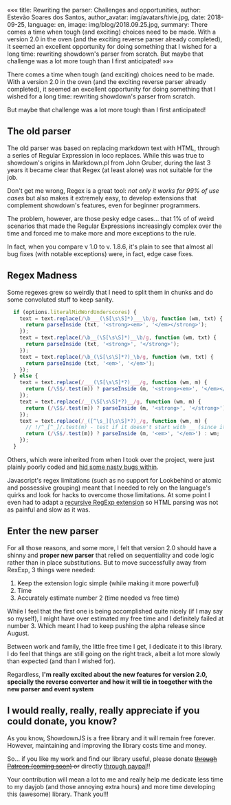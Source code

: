 «««
title: Rewriting the parser: Challenges and opportunities,
author: Estevão Soares dos Santos,
author_avatar: img/avatars/tivie.jpg,
date: 2018-09-25,
language: en,
image: img/blog/2018.09.25.jpg,
summary: There comes a time when tough (and exciting) choices need to be made. With a version 2.0 in the oven 
    (and the exciting reverse parser already completed), it seemed an excellent opportunity for doing something 
    that I wished for a long time: rewriting showdown's parser from scratch. But maybe that challenge was a lot 
    more tough than I first anticipated!
»»»

There comes a time when tough (and exciting) choices need to be made. With a version 2.0 in the oven 
(and the exciting reverse parser already completed), it seemed an excellent opportunity for doing something that 
I wished for a long time: rewriting showdown's parser from scratch. 

But maybe that challenge was a lot more tough than I first anticipated!

## The old parser

The old parser was based on replacing markdown text with HTML, through a series of Regular Expression in loco replaces.
While this was true to showdown's origins in Markdown.pl from John Gruber, during the last 3 years it became clear that
Regex (at least alone) was not suitable for the job.

Don't get me wrong, Regex is a great tool: *not only it works for 99% of use cases* but also makes it extremely easy,
to develop extensions that complement showdown's features, even for beginner programmers.

The problem, however, are those pesky edge cases... that 1% of of weird scenarios that made the Regular Expressions
increasingly complex over the time and forced me to make more and more exceptions to the rule.

In fact, when you compare v 1.0 to v. 1.8.6, it's plain to see that almost all bug fixes (with notable exceptions)
were, in fact, edge case fixes.

## Regex Madness

Some regexes grew so weirdly that I need to split them in chunks and do some convoluted stuff to keep sanity.

```javascript
  if (options.literalMidWordUnderscores) {
    text = text.replace(/\b___(\S[\s\S]*)___\b/g, function (wm, txt) {
      return parseInside (txt, '<strong><em>', '</em></strong>');
    });
    text = text.replace(/\b__(\S[\s\S]*)__\b/g, function (wm, txt) {
      return parseInside (txt, '<strong>', '</strong>');
    });
    text = text.replace(/\b_(\S[\s\S]*?)_\b/g, function (wm, txt) {
      return parseInside (txt, '<em>', '</em>');
    });
  } else {
    text = text.replace(/___(\S[\s\S]*?)___/g, function (wm, m) {
      return (/\S$/.test(m)) ? parseInside (m, '<strong><em>', '</em></strong>') : wm;
    });
    text = text.replace(/__(\S[\s\S]*?)__/g, function (wm, m) {
      return (/\S$/.test(m)) ? parseInside (m, '<strong>', '</strong>') : wm;
    });
    text = text.replace(/_([^\s_][\s\S]*?)_/g, function (wm, m) {
      // !/^_[^_]/.test(m) - test if it doesn't start with __ (since it seems redundant, we removed it)
      return (/\S$/.test(m)) ? parseInside (m, '<em>', '</em>') : wm;
    });
  }
```

Others, which were inherited from when I took over the project, were just plainly poorly coded and 
[hid some nasty bugs within](https://codereview.stackexchange.com/questions/150277/regex-to-parse-horizontal-rules-in-markdown).

Javascript's regex limitations (such as no support for Lookbehind or atomic and possessive grouping) meant that I needed to rely
on the language's quirks and look for hacks to overcome those limitations.
At some point I even had to adapt a [recursive RegExp extension](https://github.com/showdownjs/showdown/blob/version_1.x/src/helpers.js#L210)
so HTML parsing was not as painful and slow as it was.


## Enter the new parser

For all those reasons, and some more, I felt that version 2.0 should have a shinny and **proper new parser** that relied 
on sequentiality and code logic rather than in place substitutions. But to move successfully away from RexExp, 3 things were needed:

1. Keep the extension logic simple (while making it more powerful)
2. Time
3. Accurately estimate number 2 (time needed vs free time)


While I feel that the first one is being accomplished quite nicely (if I may say so myself), I might have over estimated
my free time and I definitely failed at number 3. Which meant I had to keep pushing the alpha release since August.

Between work and family, the little free time I get, I dedicate it to this library. I do feel that things 
are still going on the right track, albeit a lot more slowly than expected (and than I wished for).

Regardless, **I'm really excited about the new features for version 2.0, specially the reverse converter and how it will tie in 
toegether with the new parser and event system** 


## I would really, really, really appreciate if you could donate, you know?

As you know, ShowdownJS is a free library and it will remain free forever.
However, maintaining and improving the library costs time and money.

So... if you like my work and find our library useful, 
please donate ~~[through Patreon (coming soon)](https://www.patreon.com/showdownjs) or~~ 
directly [through paypal](https://www.paypal.me/tiviesantos)!! 

Your contribution will mean a lot to me and really help me dedicate less time to my dayjob (and those annoying extra hours) 
and more time developing this (awesome) library. Thank you!!!
